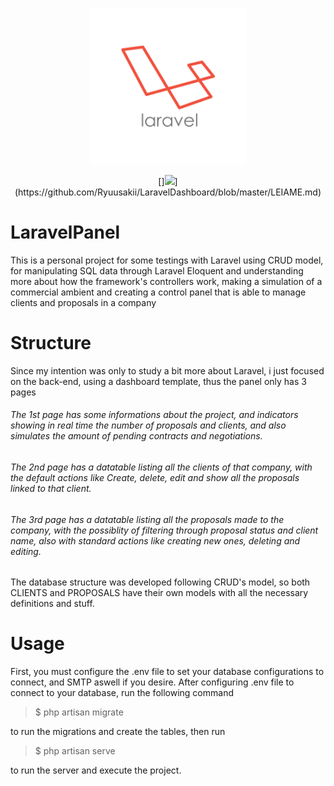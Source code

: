 <p align="center"> <img src="logo.png?sanitize=true" alt="Logotype" height="250px"></p><p align="center"> []<img src="https://img.shields.io/badge/PT--BR-%20-brightgreen">](https://github.com/Ryuusakii/LaravelDashboard/blob/master/LEIAME.md) </p>

LaravelPanel
============

This is a personal project for some testings with Laravel using CRUD model, for manipulating SQL data through Laravel Eloquent and understanding more about how the framework's controllers work, making a simulation of a commercial ambient and creating a control panel that is able to manage clients and proposals in a company

Structure
=========

Since my intention was only to study a bit more about Laravel, i just focused on the back-end, using a dashboard template, thus the panel only has 3 pages

###### The 1st page has some informations about the project, and indicators showing in real time the number of proposals and clients, and also simulates the amount of pending contracts and negotiations.

###### The 2nd page has a datatable listing all the clients of that company, with the default actions like Create, delete, edit and show all the proposals linked to that client.

###### The 3rd page has a datatable listing all the proposals made to the company, with the possiblity of filtering through proposal status and client name, also with standard actions like creating new ones, deleting and editing.

The database structure was developed following CRUD's model, so both CLIENTS and PROPOSALS have their own models with all the necessary definitions and stuff.

Usage
=====

First, you must configure the .env file to set your database configurations to connect, and SMTP aswell if you desire. After configuring .env file to connect to your database, run the following command

> $ php artisan migrate

to run the migrations and create the tables, then run

> $ php artisan serve

to run the server and execute the project.
